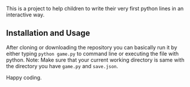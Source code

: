 This is a project to help children to write their very first python lines in an interactive way.

## Installation and Usage

After cloning or downloading the repository you can basically run it by either typing `python game.py` to command line or executing the file with python.
Note: Make sure that your current working directory is same with the directory you have `game.py` and `save.json`.

Happy coding.
